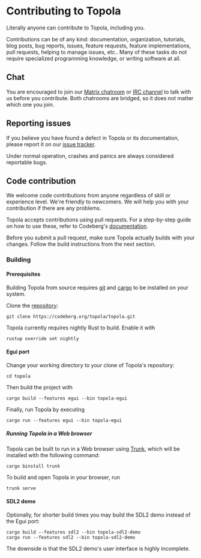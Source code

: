 # Contributing to Topola

Literally anyone can contribute to Topola, including you.

Contributions can be of any kind: documentation, organization,
tutorials, blog posts, bug reports, issues, feature requests, feature
implementations, pull requests, helping to manage issues, etc.. Many of
these tasks do not require specialized programming knowledge, or writing
software at all.

## Chat

You are encouraged to join our [Matrix
chatroom](https://matrix.to/#/%23topola:tchncs.de) or [IRC
channel](https://webchat.oftc.net/?channels=#topola) to talk with us
before you contribute. Both chatrooms are bridged, so it does not matter
which one you join.

## Reporting issues

If you believe you have found a defect in Topola or its documentation,
please report it on our [issue tracker](https://codeberg.org/topola/topola/issues).

Under normal operation, crashes and panics are always considered
reportable bugs.

## Code contribution

We welcome code contributions from anyone regardless of skill or
experience level. We're friendly to newcomers. We will help you with
your contribution if there are any problems.

Topola accepts contributions using pull requests. For a step-by-step
guide on how to use these, refer to Codeberg's
[documentation](https://docs.codeberg.org/collaborating/pull-requests-and-git-flow/).

Before you submit a pull request, make sure Topola actually builds with
your changes. Follow the build instructions from the next section.

### Building

#### Prerequisites

Building Topola from source requires
[git](https://git-scm.com/book/en/v2/Getting-Started-Installing-Git) and
[cargo](https://doc.rust-lang.org/cargo/getting-started/installation.html)
to be installed on your system.

Clone the [repository](https://codeberg.org/topola/topola):

    git clone https://codeberg.org/topola/topola.git

Topola currently requires nightly Rust to build. Enable it with

    rustup override set nightly

#### Egui port

Change your working directory to your clone of Topola's repository:

    cd topola

Then build the project with

    cargo build --features egui --bin topola-egui	

Finally, run Topola by executing

    cargo run --features egui --bin topola-egui

##### Running Topola in a Web browser

Topola can be built to run in a Web browser using
[Trunk](https://trunkrs.dev/), which will be installed with the
following command:

    cargo binstall trunk

To build and open Topola in your browser, run

    trunk serve

#### SDL2 demo

Optionally, for shorter build times you may build the SDL2 demo instead
of the Egui port:

    cargo build --features sdl2 --bin topola-sdl2-demo	
    cargo run --features sdl2 --bin topola-sdl2-demo

The downside is that the SDL2 demo's user interface is highly incomplete.

